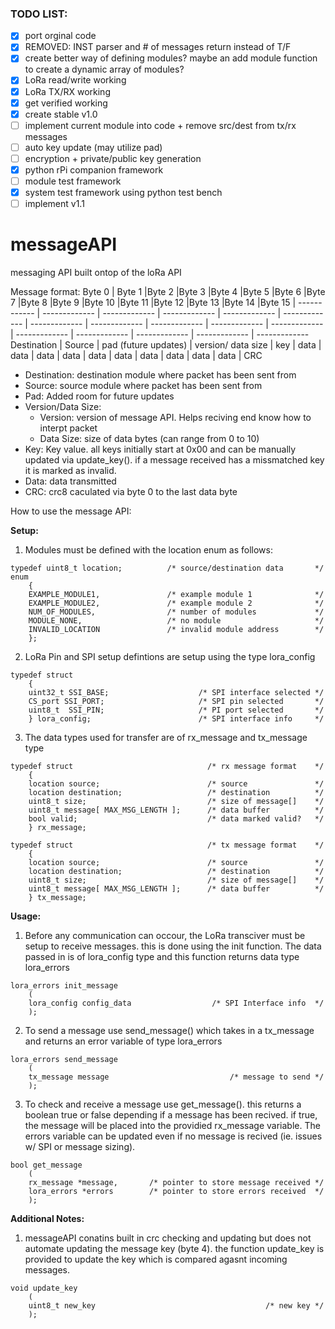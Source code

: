 ### TODO LIST:
- [x] port orginal code
- [x] REMOVED: INST parser and # of messages return instead of T/F
- [x] create better way of defining modules? maybe an add module function to create a dynamic array of modules?
- [x] LoRa read/write working
- [x] LoRa TX/RX working
- [x] get verified working
- [x] create stable v1.0
- [ ] implement current module into code + remove src/dest from tx/rx messages
- [ ] auto key update (may utilize pad)
- [ ] encryption + private/public key generation
- [x] python rPi companion framework
- [ ] module test framework
- [x] system test framework using python test bench
- [ ] implement v1.1

# messageAPI
messaging API built ontop of the loRa API


Message format:
Byte 0 | Byte 1 |Byte 2 |Byte 3 |Byte 4 |Byte 5 |Byte 6 |Byte 7 |Byte 8 |Byte 9 |Byte 10 |Byte 11 |Byte 12 |Byte 13 |Byte 14 |Byte 15 |
------------ | ------------- | ------------- | ------------- | ------------- | ------------- | ------------- | ------------- | ------------- | ------------- | ------------- | ------------- | ------------- | ------------- | ------------- | -------------
Destination | Source | pad (future updates) | version/ data size | key | data | data | data | data | data | data | data | data | data | data | CRC

* Destination: destination module where packet has been sent from
* Source: source module where packet has been sent from
* Pad: Added room for future updates
* Version/Data Size:
  * Version: version of message API. Helps reciving end know how to interpt packet
  * Data Size: size of data bytes (can range from 0 to 10)
* Key: Key value. all keys initially start at 0x00 and can be manually updated via update_key(). if a message received has a missmatched key it is marked as invalid.
* Data: data transmitted
* CRC: crc8 caculated via byte 0 to the last data byte


How to use the message API:

__Setup:__

1. Modules must be defined with the location enum as follows:
```
typedef uint8_t location;          /* source/destination data       */   
enum 
    {
    EXAMPLE_MODULE1,               /* example module 1              */
    EXAMPLE_MODULE2,               /* example module 2              */
    NUM_OF_MODULES,                /* number of modules             */
    MODULE_NONE,                   /* no module                     */
    INVALID_LOCATION               /* invalid module address        */
    }; 
```
2. LoRa Pin and SPI setup defintions are setup using the type lora_config
```
typedef struct 
    {
    uint32_t SSI_BASE;                    /* SPI interface selected */
    CS_port SSI_PORT;                     /* SPI pin selected       */
    uint8_t  SSI_PIN;                     /* PI port selected       */             
    } lora_config;                        /* SPI interface info     */
```
3. The data types used for transfer are of rx_message and tx_message type
```
typedef struct                              /* rx message format    */
    {
    location source;                        /* source               */
    location destination;                   /* destination          */
    uint8_t size;                           /* size of message[]    */
    uint8_t message[ MAX_MSG_LENGTH ];      /* data buffer          */
    bool valid;                             /* data marked valid?   */
    } rx_message;

typedef struct                              /* tx message format    */
    {
    location source;                        /* source               */
    location destination;                   /* destination          */
    uint8_t size;                           /* size of message[]    */
    uint8_t message[ MAX_MSG_LENGTH ];      /* data buffer          */
    } tx_message;
```


__Usage:__

1. Before any communication can occour, the LoRa transciver must be setup to receive messages. this is done using the init function. The data passed in is of lora_config type and this function returns data type lora_errors
```
lora_errors init_message
    (
    lora_config config_data                  /* SPI Interface info  */
    );
```

2. To send a message use send_message() which takes in a tx_message and returns an error variable of type lora_errors
```
lora_errors send_message
    (
    tx_message message                           /* message to send */
    );
```
3. To check and receive a message use get_message(). this returns a boolean true or false depending if a message has been recived. if true, the message will be placed into the providied rx_message variable. The errors variable can be updated even if no message is recived (ie. issues w/ SPI or message sizing).
```
bool get_message
    (
    rx_message *message,       /* pointer to store message received */
    lora_errors *errors        /* pointer to store errors received  */
    );
```

__Additional Notes:__

1. messageAPI conatins built in crc checking and updating but does not automate updating the message key (byte 4). the function update_key is provided to update the key which is compared agasnt incoming messages.
```
void update_key
    (
    uint8_t new_key                                      /* new key */
    );
```
